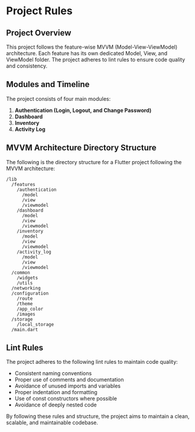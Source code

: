 # Project Rules

## Project Overview
This project follows the feature-wise MVVM (Model-View-ViewModel) architecture. Each feature has its own dedicated Model, View, and ViewModel folder. The project adheres to lint rules to ensure code quality and consistency.

## Modules and Timeline
The project consists of four main modules:

1. **Authentication (Login, Logout, and Change Password)**
2. **Dashboard**
3. **Inventory**
4. **Activity Log**

## MVVM Architecture Directory Structure
The following is the directory structure for a Flutter project following the MVVM architecture:

```
/lib
  /features
    /authentication
      /model
      /view
      /viewmodel
    /dashboard
      /model
      /view
      /viewmodel
    /inventory
      /model
      /view
      /viewmodel
    /activity_log
      /model
      /view
      /viewmodel
  /common
    /widgets
    /utils
  /networking
  /configuration
    /route
    /theme
    /app_color
    /images
  /storage
    /local_storage
  /main.dart
```

## Lint Rules
The project adheres to the following lint rules to maintain code quality:
- Consistent naming conventions
- Proper use of comments and documentation
- Avoidance of unused imports and variables
- Proper indentation and formatting
- Use of const constructors where possible
- Avoidance of deeply nested code

By following these rules and structure, the project aims to maintain a clean, scalable, and maintainable codebase.
